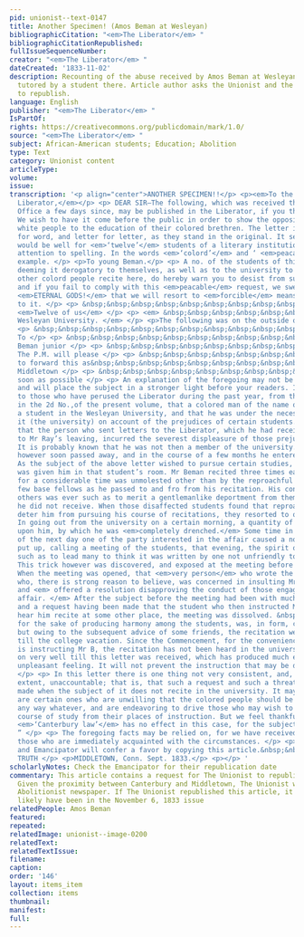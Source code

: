 ```yaml
---
pid: unionist--text-0147
title: Another Specimen! (Amos Beman at Wesleyan)
bibliographicCitation: "<em>The Liberator</em> "
bibliographicCitationRepublished: 
fullIssueSequenceNumber: 
creator: "<em>The Liberator</em> "
dateCreated: '1833-11-02'
description: Recounting of the abuse received by Amos Beman at Wesleyan when he was
  tutored by a student there. Article author asks the Unionist and the Emancipator
  to republish.
language: English
publisher: "<em>The Liberator</em> "
IsPartOf: 
rights: https://creativecommons.org/publicdomain/mark/1.0/
source: "<em>The Liberator</em> "
subject: African-American students; Education; Abolition
type: Text
category: Unionist content
articleType: 
volume: 
issue: 
transcription: '<p align="center">ANOTHER SPECIMEN!!</p> <p><em>To the Editor of the
  Liberator,</em></p> <p> DEAR SIR—The following, which was received through the Post
  Office a few days since, may be published in the Liberator, if you think proper.
  We wish to have it come before the public in order to show the opposition of certain
  white people to the education of their colored brethren. The letter is given, word
  for word, and letter for letter, as they stand in the original. It seems to us it
  would be well for <em>‘twelve’</em> students of a literary institution to pay some
  attention to spelling. In the words <em>‘colord’</em> and ‘ <em>peacable’</em> for
  example. </p> <p>To young Beman.</p> <p> A no. of the students of this university,
  deeming it derogatory to themselves, as well as to the university to have you and
  other colord people recite here, do hereby warn you to desist from such a course,
  and if you fail to comply with this <em>peacable</em> request, we swear, by the
  <em>ETERNAL GODS!</em> that we will resort to <em>forcible</em> means to put a stop
  to it. </p> <p> &nbsp;&nbsp;&nbsp;&nbsp;&nbsp;&nbsp;&nbsp;&nbsp;&nbsp;&nbsp;&nbsp;&nbsp;&nbsp;&nbsp;&nbsp;&nbsp;&nbsp;&nbsp;&nbsp;&nbsp;&nbsp;&nbsp;&nbsp;&nbsp;&nbsp;&nbsp;&nbsp;&nbsp;&nbsp;&nbsp;&nbsp;&nbsp;&nbsp;&nbsp;&nbsp;&nbsp;&nbsp;&nbsp;&nbsp;&nbsp;&nbsp;&nbsp;&nbsp;&nbsp;&nbsp;&nbsp;&nbsp;&nbsp;&nbsp;&nbsp;&nbsp;&nbsp;&nbsp;&nbsp;&nbsp;&nbsp;&nbsp;&nbsp;&nbsp;&nbsp;&nbsp;&nbsp;&nbsp;&nbsp;&nbsp;&nbsp;&nbsp;&nbsp;&nbsp;&nbsp;&nbsp;&nbsp;&nbsp;&nbsp;&nbsp;&nbsp;&nbsp;&nbsp;&nbsp;&nbsp;&nbsp;&nbsp;&nbsp;&nbsp;&nbsp;&nbsp;&nbsp;&nbsp;&nbsp;&nbsp;&nbsp;&nbsp;&nbsp;&nbsp;&nbsp;&nbsp;&nbsp;&nbsp;&nbsp;&nbsp;&nbsp;&nbsp;&nbsp;&nbsp;&nbsp;&nbsp;&nbsp;
  <em>Twelve of us</em> </p> <p> <em> &nbsp;&nbsp;&nbsp;&nbsp;&nbsp;&nbsp;&nbsp;&nbsp;&nbsp;&nbsp;&nbsp;
  Wesleyan University. </em> </p> <p>The following was on the outside of the letter:</p>
  <p> &nbsp;&nbsp;&nbsp;&nbsp;&nbsp;&nbsp;&nbsp;&nbsp;&nbsp;&nbsp;&nbsp;&nbsp;&nbsp;&nbsp;&nbsp;&nbsp;&nbsp;&nbsp;&nbsp;&nbsp;&nbsp;&nbsp;&nbsp;&nbsp;&nbsp;&nbsp;&nbsp;&nbsp;&nbsp;&nbsp;&nbsp;&nbsp;&nbsp;&nbsp;&nbsp;
  To </p> <p> &nbsp;&nbsp;&nbsp;&nbsp;&nbsp;&nbsp;&nbsp;&nbsp;&nbsp;&nbsp;&nbsp;&nbsp;&nbsp;&nbsp;&nbsp;&nbsp;&nbsp;&nbsp;&nbsp;&nbsp;&nbsp;&nbsp;&nbsp;&nbsp;&nbsp;&nbsp;&nbsp;&nbsp;&nbsp;&nbsp;&nbsp;&nbsp;&nbsp;&nbsp;&nbsp;&nbsp;&nbsp;&nbsp;&nbsp;&nbsp;&nbsp;&nbsp;&nbsp;&nbsp;&nbsp;&nbsp;&nbsp;&nbsp;&nbsp;&nbsp;&nbsp;&nbsp;&nbsp;&nbsp;&nbsp;&nbsp;&nbsp;&nbsp;&nbsp;
  Beman junior </p> <p> &nbsp;&nbsp;&nbsp;&nbsp;&nbsp;&nbsp;&nbsp;&nbsp;&nbsp;&nbsp;&nbsp;&nbsp;&nbsp;&nbsp;&nbsp;&nbsp;&nbsp;&nbsp;&nbsp;&nbsp;&nbsp;&nbsp;&nbsp;
  The P.M. will please </p> <p> &nbsp;&nbsp;&nbsp;&nbsp;&nbsp;&nbsp;&nbsp;&nbsp;&nbsp;&nbsp;&nbsp;&nbsp;&nbsp;&nbsp;&nbsp;&nbsp;&nbsp;&nbsp;&nbsp;&nbsp;&nbsp;&nbsp;&nbsp;
  to forward this as&nbsp;&nbsp;&nbsp;&nbsp;&nbsp;&nbsp;&nbsp;&nbsp;&nbsp;&nbsp;&nbsp;&nbsp;&nbsp;&nbsp;&nbsp;&nbsp;&nbsp;&nbsp;
  Middletown </p> <p> &nbsp;&nbsp;&nbsp;&nbsp;&nbsp;&nbsp;&nbsp;&nbsp;&nbsp;&nbsp;&nbsp;&nbsp;&nbsp;&nbsp;&nbsp;&nbsp;&nbsp;&nbsp;&nbsp;&nbsp;&nbsp;&nbsp;&nbsp;
  soon as possible </p> <p> An explanation of the foregoing may not be out of place,
  and will place the subject in a stronger light before your readers. It is well known
  to those who have perused the Liberator during the past year, from the facts given
  in the 2d No.,of the present volume, that a colored man of the name of Ray was formerly
  a student in the Wesleyan University, and that he was under the necessity of leaving
  it (the university) on account of the prejudices of certain students. We are informed
  that the person who sent letters to the Liberator, which he had received relative
  to Mr Ray’s leaving, incurred the severest displeasure of those prejudiced students.
  It is probably known that he was not then a member of the university. The excitement
  however soon passed away, and in the course of a few months he entered the university.
  As the subject of the above letter wished to pursue certain studies, instruction
  was given him in that student’s room. Mr Beman recited three times each week, and
  for a considerable time was unmolested other than by the reproachful terms of a
  few base fellows as he passed to and fro from his recitation. His conduct towards
  others was ever such as to merit a gentlemanlike deportment from them, but this
  he did not receive. When those disaffected students found that reproaches did not
  deter him from pursuing his course of recitations, they resorted to other means.
  In going out from the university on a certain morning, a quantity of water was thrown
  upon him, by which he was <em>completely drenched.</em> Some time in the course
  of the next day one of the party interested in the affair caused a notice to be
  put up, calling a meeting of the students, that evening, the spirit of which was
  such as to lead many to think it was written by one not unfriendly to Mr Beman.
  This trick however was discovered, and exposed at the meeting before mentioned.
  When the meeting was opened, that <em>very person</em> who wrote the notice, and
  who, there is strong reason to believe, was concerned in insulting Mr Beman, rose
  and <em> offered a resolution disapproving the conduct of those engaged in that
  affair. </em> After the subject before the meeting had been with much warmth discussed,
  and a request having been made that the student who then instructed Mr B. would
  hear him recite at some other place, the meeting was dissolved. &nbsp;This request,
  for the sake of producing harmony among the students, was, in form, complied with,
  but owing to the subsequent advice of some friends, the recitation went on as before,
  till the college vacation. Since the Commencement, for the convenience of him who
  is instructing Mr B, the recitation has not been heard in the university. All went
  on very well till this letter was received, which has produced much excitement and
  unpleasant feeling. It will not prevent the instruction that may be desired however.
  </p> <p> In this letter there is one thing not very consistent, and, to a certain
  extent, unaccountable; that is, that such a request and such a threat should be
  made when the subject of it does not recite in the university. It may be that there
  are certain ones who are unwilling that the colored people should be educated in
  any way whatever, and are endeavoring to drive those who may wish to pursue any
  course of study from their places of instruction. But we feel thankful that the
  <em>‘Canterbury law’</em> has no effect in this case, for the subject is not a <em>‘foreigner.’</em>
  ” </p> <p> The foregoing facts may be relied on, for we have received them from
  those who are immediately acquainted with the circumstances. </p> <p> The Unionist
  and Emancipator will confer a favor by copying this article.&nbsp;&nbsp;&nbsp;&nbsp;&nbsp;&nbsp;&nbsp;&nbsp;&nbsp;&nbsp;&nbsp;&nbsp;&nbsp;&nbsp;&nbsp;&nbsp;&nbsp;&nbsp;&nbsp;&nbsp;&nbsp;&nbsp;&nbsp;&nbsp;&nbsp;&nbsp;&nbsp;
  TRUTH </p> <p>MIDDLETOWN, Conn. Sept. 1833.</p> <p></p> '
scholarlyNotes: Check the Emancipator for their republication date
commentary: This article contains a request for The Unionist to republish this article.
  Given the proximity between Canterbury and Middletown, The Unionist was the closest
  Abolitionist newspaper. If The Unionist republished this article, it would most
  likely have been in the November 6, 1833 issue
relatedPeople: Amos Beman
featured: 
repeated: 
relatedImage: unionist--image-0200
relatedText: 
relatedTextIssue: 
filename: 
caption: 
order: '146'
layout: items_item
collection: items
thumbnail: 
manifest: 
full: 
---
```

